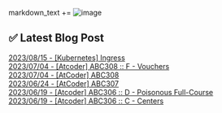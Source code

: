 

markdown_text += ![image](https://user-images.githubusercontent.com/76645095/162124599-f9d701d6-e523-49c4-a6ce-193dc38f1026.png)

## ✅ Latest Blog Post

[2023/08/15 - [Kubernetes] Ingress](https://jojaeng2.tistory.com/102) <br/>
[2023/07/04 - [Atcoder] ABC308 :: F - Vouchers](https://jojaeng2.tistory.com/100) <br/>
[2023/07/04 - [AtCoder] ABC308](https://jojaeng2.tistory.com/99) <br/>
[2023/06/24 - [AtCoder] ABC307](https://jojaeng2.tistory.com/98) <br/>
[2023/06/19 - [Atcoder] ABC306 :: D - Poisonous Full-Course](https://jojaeng2.tistory.com/97) <br/>
[2023/06/19 - [Atcoder] ABC306 :: C - Centers](https://jojaeng2.tistory.com/96) <br/>
